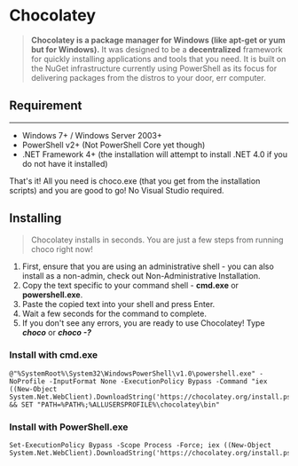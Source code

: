 # Chocolatey

> **Chocolatey is a package manager for Windows (like apt-get or yum but for Windows).** It was designed to be a **decentralized** framework for quickly installing applications and tools that you need. It is built on the NuGet infrastructure currently using PowerShell as its focus for delivering packages from the distros to your door, err computer.

## Requirement
---

- Windows 7+ / Windows Server 2003+
- PowerShell v2+ (Not PowerShell Core yet though)
- .NET Framework 4+ (the installation will attempt to install .NET 4.0 if you do not have it installed)

That's it! All you need is choco.exe (that you get from the installation scripts) and you are good to go! No Visual Studio required.

## Installing
> Chocolatey installs in seconds. You are just a few steps from running choco right now!

1. First, ensure that you are using an administrative shell - you can also install as a non-admin, check out Non-Administrative Installation.
2. Copy the text specific to your command shell - **cmd.exe** or **powershell.exe**.
3. Paste the copied text into your shell and press Enter.
4. Wait a few seconds for the command to complete.
5. If you don't see any errors, you are ready to use Chocolatey! Type **_choco_** or **_choco -?_**

### Install with cmd.exe
``` shell
@"%SystemRoot%\System32\WindowsPowerShell\v1.0\powershell.exe" -NoProfile -InputFormat None -ExecutionPolicy Bypass -Command "iex ((New-Object System.Net.WebClient).DownloadString('https://chocolatey.org/install.ps1'))" && SET "PATH=%PATH%;%ALLUSERSPROFILE%\chocolatey\bin"
```

### Install with PowerShell.exe
``` shell
Set-ExecutionPolicy Bypass -Scope Process -Force; iex ((New-Object System.Net.WebClient).DownloadString('https://chocolatey.org/install.ps1'))
```
